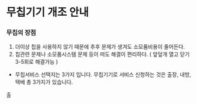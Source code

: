 # 무칩기기 개조 안내

### 무칩의 장점

1. 더이상 칩을 사용하지 않기 때문에 추후 문제가 생겨도 소모품비용이 줄어든다.
2. 칩관련 문제나 소모품시스템 문제 등이 떠도 해결이 편리하다. \( 앞덮개 열고 닫기 3-5회로 해결가능 \)



* 무칩서비스 선택지는 3가지 입니다. 무칩기기로 서비스 신청하는 것은 출장, 내방, 택배 총 3가지가 있습니다.

출  


